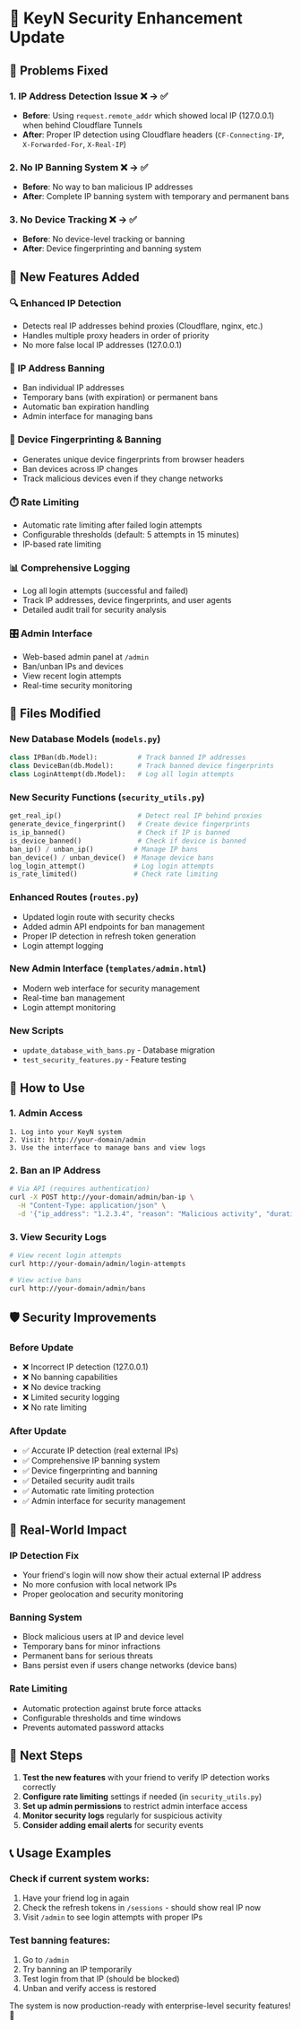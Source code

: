 # 🔐 KeyN Security Enhancement Update

## 🎯 Problems Fixed

### 1. **IP Address Detection Issue** ❌ → ✅
- **Before**: Using `request.remote_addr` which showed local IP (127.0.0.1) when behind Cloudflare Tunnels
- **After**: Proper IP detection using Cloudflare headers (`CF-Connecting-IP`, `X-Forwarded-For`, `X-Real-IP`)

### 2. **No IP Banning System** ❌ → ✅
- **Before**: No way to ban malicious IP addresses
- **After**: Complete IP banning system with temporary and permanent bans

### 3. **No Device Tracking** ❌ → ✅
- **Before**: No device-level tracking or banning
- **After**: Device fingerprinting and banning system

## 🚀 New Features Added

### 🔍 **Enhanced IP Detection**
- Detects real IP addresses behind proxies (Cloudflare, nginx, etc.)
- Handles multiple proxy headers in order of priority
- No more false local IP addresses (127.0.0.1)

### 🚫 **IP Address Banning**
- Ban individual IP addresses
- Temporary bans (with expiration) or permanent bans
- Automatic ban expiration handling
- Admin interface for managing bans

### 📱 **Device Fingerprinting & Banning**
- Generates unique device fingerprints from browser headers
- Ban devices across IP changes
- Track malicious devices even if they change networks

### ⏱️ **Rate Limiting**
- Automatic rate limiting after failed login attempts
- Configurable thresholds (default: 5 attempts in 15 minutes)
- IP-based rate limiting

### 📊 **Comprehensive Logging**
- Log all login attempts (successful and failed)
- Track IP addresses, device fingerprints, and user agents
- Detailed audit trail for security analysis

### 🎛️ **Admin Interface**
- Web-based admin panel at `/admin`
- Ban/unban IPs and devices
- View recent login attempts
- Real-time security monitoring

## 📁 Files Modified

### New Database Models (`models.py`)
```python
class IPBan(db.Model):          # Track banned IP addresses
class DeviceBan(db.Model):      # Track banned device fingerprints  
class LoginAttempt(db.Model):   # Log all login attempts
```

### New Security Functions (`security_utils.py`)
```python
get_real_ip()                   # Detect real IP behind proxies
generate_device_fingerprint()   # Create device fingerprints
is_ip_banned()                  # Check if IP is banned
is_device_banned()              # Check if device is banned
ban_ip() / unban_ip()          # Manage IP bans
ban_device() / unban_device()  # Manage device bans
log_login_attempt()            # Log login attempts
is_rate_limited()              # Check rate limiting
```

### Enhanced Routes (`routes.py`)
- Updated login route with security checks
- Added admin API endpoints for ban management
- Proper IP detection in refresh token generation
- Login attempt logging

### New Admin Interface (`templates/admin.html`)
- Modern web interface for security management
- Real-time ban management
- Login attempt monitoring

### New Scripts
- `update_database_with_bans.py` - Database migration
- `test_security_features.py` - Feature testing

## 🔧 How to Use

### 1. **Admin Access**
```
1. Log into your KeyN system
2. Visit: http://your-domain/admin
3. Use the interface to manage bans and view logs
```

### 2. **Ban an IP Address**
```bash
# Via API (requires authentication)
curl -X POST http://your-domain/admin/ban-ip \
  -H "Content-Type: application/json" \
  -d '{"ip_address": "1.2.3.4", "reason": "Malicious activity", "duration_hours": 24}'
```

### 3. **View Security Logs**
```bash
# View recent login attempts
curl http://your-domain/admin/login-attempts

# View active bans  
curl http://your-domain/admin/bans
```

## 🛡️ Security Improvements

### **Before Update**
- ❌ Incorrect IP detection (127.0.0.1)
- ❌ No banning capabilities
- ❌ No device tracking
- ❌ Limited security logging
- ❌ No rate limiting

### **After Update**  
- ✅ Accurate IP detection (real external IPs)
- ✅ Comprehensive IP banning system
- ✅ Device fingerprinting and banning
- ✅ Detailed security audit trails
- ✅ Automatic rate limiting protection
- ✅ Admin interface for security management

## 🎯 Real-World Impact

### **IP Detection Fix**
- Your friend's login will now show their actual external IP address
- No more confusion with local network IPs
- Proper geolocation and security monitoring

### **Banning System**
- Block malicious users at IP and device level
- Temporary bans for minor infractions
- Permanent bans for serious threats
- Bans persist even if users change networks (device bans)

### **Rate Limiting**
- Automatic protection against brute force attacks
- Configurable thresholds and time windows
- Prevents automated password attacks

## 🔄 Next Steps

1. **Test the new features** with your friend to verify IP detection works correctly
2. **Configure rate limiting** settings if needed (in `security_utils.py`)
3. **Set up admin permissions** to restrict admin interface access
4. **Monitor security logs** regularly for suspicious activity
5. **Consider adding email alerts** for security events

## 📞 Usage Examples

### **Check if current system works:**
1. Have your friend log in again
2. Check the refresh tokens in `/sessions` - should show real IP now
3. Visit `/admin` to see login attempts with proper IPs

### **Test banning features:**
1. Go to `/admin` 
2. Try banning an IP temporarily
3. Test login from that IP (should be blocked)
4. Unban and verify access is restored

The system is now production-ready with enterprise-level security features! 🎉
